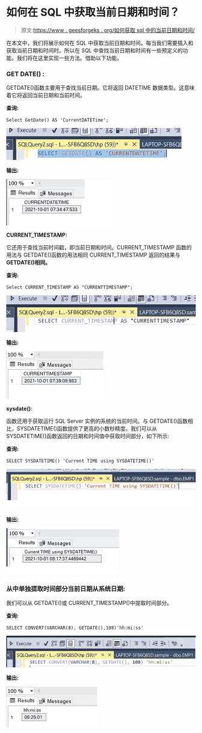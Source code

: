# 如何在 SQL 中获取当前日期和时间？

> 原文:[https://www . geesforgeks . org/如何获取 sql 中的当前日期和时间/](https://www.geeksforgeeks.org/how-to-get-current-date-and-time-in-sql/)

在本文中，我们将展示如何在 SQL 中获取当前日期和时间。每当我们需要插入和获取当前日期和时间时。所以在 SQL 中查找当前日期和时间有一些预定义的功能。我们将在这里实现一些方法。借助以下功能。

### **GET DATE() :**

GETDATE()函数主要用于查找当前日期。它将返回 DATETIME 数据类型。这意味着它将返回当前日期和当前时间。

**查询:**

```
Select GetDate() AS 'CurrentDATETime';
```

![](img/4b3670d78527457d02c2e74ac6769664.png)

**输出:**

![](img/3ab4b81279066b6d4548af361597f14d.png)

**CURRENT_TIMESTAMP:**

它还用于查找当前时间戳，即当前日期和时间。CURRENT_TIMESTAMP 函数的用法与 GETDATE()函数的用法相同 CURRENT_TIMESTAMP 返回的结果与 **GETDATE()相同。**

**查询:**

```
Select CURRENT_TIMESTAMP AS "CURRENTTIMESTAMP"; 
```

![](img/7130b2a9b722af432ea1e6a394140f42.png)

**输出:**

![](img/8a92a96fbefc1c9895e49466f9be72ac.png)

**sysdate()**:

函数还用于获取运行 SQL Server 实例的系统的当前时间。与 GETDATE()函数相比，SYSDATETIME()函数提供了更高的小数秒精度。我们可以从 SYSDATETIME()函数返回的日期和时间值中获取时间部分，如下所示:

**查询:**

```
SELECT SYSDATETIME() 'Current TIME using SYSDATETIME()'
```

![](img/6eb06e30c635eba968371aa550add72d.png)

**输出:**

![](img/26f9ef9ec7899ea9244c91036ef0b116.png)

### **从**中单独提取时间部分**当前日期从系统日期:**

我们可以从 GETDATE()或 CURRENT_TIMESTAMP()中提取时间部分。

**查询:**

```
SELECT CONVERT(VARCHAR(8), GETDATE(),108)'hh:mi:ss'
```

![](img/15b5d701c2d11b1e563694164f41df7c.png)

**输出:**

![](img/a0d713579e7ae4e3e5cb59597b335674.png)